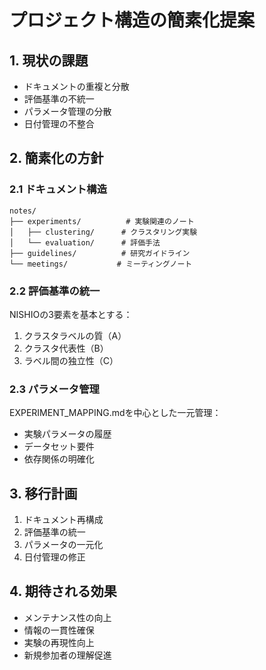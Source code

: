 # プロジェクト構造の簡素化提案

## 1. 現状の課題
- ドキュメントの重複と分散
- 評価基準の不統一
- パラメータ管理の分散
- 日付管理の不整合

## 2. 簡素化の方針
### 2.1 ドキュメント構造
```
notes/
├── experiments/          # 実験関連のノート
│   ├── clustering/      # クラスタリング実験
│   └── evaluation/      # 評価手法
├── guidelines/          # 研究ガイドライン
└── meetings/           # ミーティングノート
```

### 2.2 評価基準の統一
NISHIOの3要素を基本とする：
1. クラスタラベルの質（A）
2. クラスタ代表性（B）
3. ラベル間の独立性（C）

### 2.3 パラメータ管理
EXPERIMENT_MAPPING.mdを中心とした一元管理：
- 実験パラメータの履歴
- データセット要件
- 依存関係の明確化

## 3. 移行計画
1. ドキュメント再構成
2. 評価基準の統一
3. パラメータの一元化
4. 日付管理の修正

## 4. 期待される効果
- メンテナンス性の向上
- 情報の一貫性確保
- 実験の再現性向上
- 新規参加者の理解促進
